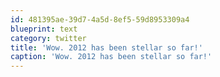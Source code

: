 ```yaml
---
id: 481395ae-39d7-4a5d-8ef5-59d8953309a4
blueprint: text
category: twitter
title: 'Wow. 2012 has been stellar so far!'
caption: 'Wow. 2012 has been stellar so far!'
---
```

